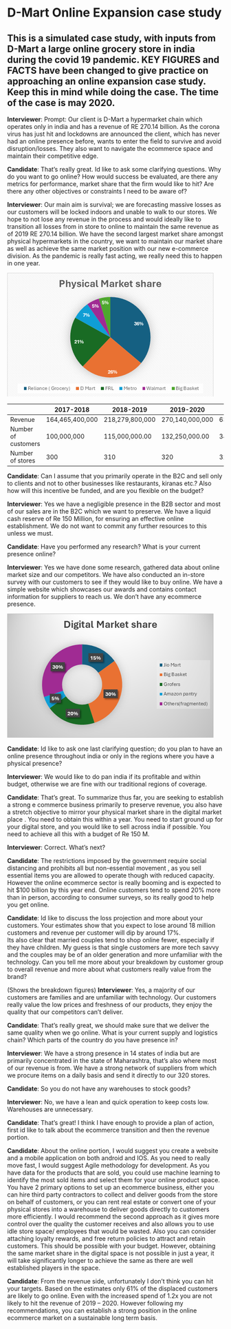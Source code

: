 # D-Mart Online Expansion case study 

This is a simulated case study, with inputs from D-Mart a large online grocery store in india during the covid 19 pandemic. KEY FIGURES and FACTS have been changed to give practice on approaching an online expansion case study. Keep this in mind while doing the case. The time of the case is may 2020.
---

**Interviewer**: Prompt: Our client is D-Mart a hypermarket chain which operates only in india and has a revenue of RE 270.14 billion. As the corona virus has just hit and lockdowns are announced the client, which has never had an online presence before, wants to enter the field to survive and avoid disruption/losses. They also want to navigate the ecommerce space and maintain their competitive edge.  


**Candidate**: That’s really great. Id like to ask some clarifying questions. Why do you want to go online? How would success be evaluated, are there any metrics for performance, market share that the firm would like to hit? Are there any other objectives or constraints I need to be aware of?  

**Interviewer**: Our main aim is survival; we are forecasting massive losses as our customers will be locked indoors and unable to walk to our stores. We hope to not lose any revenue in the process and would ideally like to transition all losses from in store to online to maintain the same revenue as of 2019 RE 270.14 billion.  We have the second largest market share amongst physical hypermarkets in the country, we want to maintain our market share as well as achieve the same market position with our new e-commerce division. As the pandemic is really fast acting, we really need this to happen in one year.  

<img src="images/Physical market share.png" alt="Market Share amongst physical hypermarkets in India">

|   | 2017-2018 | 2018-2019 | 2019-2020 | 2020 Q1  | 2020 Q2 (EST)  | 2020 Q3 (EST) | 2020 Q4 (EST)| 2020 - 2021 (EST) |
| ------------- | ------------- | ------------- | ------------- | ------------- | ------------- | -------------  | ------------- | ------------- |
| Revenue  | 164,465,400,000  |  218,279,800,000 | 270,140,000,000  | 63,746,597,315.07   | 47,809,947,986.31   | 39,841,623,321.92   | 39,841,623,321.92   | 191,239,791,945.22   |
| Number of customers  | 100,000,000  |  115,000,000.00   | 132,250,000.00   |  34,219,687.50   | 26,615,312.50  | 26,615,312.50   | 26,615,312.50  | 114,065,625.00  |
| Number of stores  | 300  |  310  | 320  | 320  | 320  | 320  | 320  | 320  |

**Candidate**: Can I assume that you primarily operate in the B2C and sell only to clients and not to other businesses like restaurants, kiranas etc.? Also how will this incentive be funded, and are you flexible on the budget?  

**Interviewer**: Yes we have a negligible presence in the B2B sector and most of our sales are in the B2C which we want to preserve. We have a liquid cash reserve of Re 150 Million, for ensuring an effective online establishment. We do not want to commit any further resources to this unless we must.  

**Candidate**: Have you performed any research? What is your current presence online?  

**Interviewer**: Yes we have done some research, gathered data about online market size and our competitors. We have also conducted an in-store survey with our customers to see if they would like to buy online. We have a simple website which showcases our awards and contains contact information for suppliers to reach us. We don’t have any ecommerce presence.  

<img src="images/Digital Market share.png" alt="Market Share amongst Digital hypermarkets in the India">

**Candidate**: Id like to ask one last clarifying question; do you plan to have an online presence throughout india or only in the regions where you have a physical presence?  

**Interviewer**: We would like to do pan india if its profitable and within budget, otherwise we are fine with our traditional regions of coverage.  

**Candidate**: That’s great. To summarize thus far, you are seeking to establish a strong e commerce business primarily to preserve revenue, you also have a stretch objective to mirror your physical market share in the digital market place . You need to obtain this within a year. You need to start ground up for your digital store, and you would like to sell across india if possible. You need to achieve all this with a budget of Re 150 M.  

**Interviewer**: Correct. What’s next?  

**Candidate**: The restrictions imposed by the government require social distancing and prohibits all but non-essential movement , as you sell essential items you are allowed to operate though with reduced capacity. However the online ecommerce sector is really booming and is expected to hit $100 billion by this year end. Online customers tend to spend 20% more than in person, according to consumer surveys, so its really good to help you get online.  

**Candidate**: Id like to discuss the loss projection and more about your customers. Your estimates show that you expect to lose around 18 million customers and revenue per customer will dip by around 17%.  
 Its also clear that married couples tend to shop online fewer, especially if they have children. My guess is that single customers are more tech savvy and the couples may be of an older generation and more unfamiliar with the technology. Can you tell me more about your breakdown by customer group to overall revenue and more about what customers really value from the brand?  
 
(Shows the breakdown figures)
**Interviewer**: Yes, a majority of our customers are families and are unfamiliar with technology. Our customers really value the low prices and freshness of our products, they enjoy the quality that our competitors can’t deliver.  

**Candidate**: That’s really great, we should make sure that we deliver the same quality when we go online. What is your current supply and logistics chain? Which parts of the country do you have presence in?  

**Interviewer**: We have a strong presence in 14 states of india but are primarily concentrated in the state of Maharashtra, that’s also where most of our revenue is from. We have a strong network of suppliers from which we procure items on a daily basis and send it directly to our 320 stores.  

**Candidate**: So you do not have any warehouses to stock goods?  

**Interviewer**: No, we have a lean and quick operation to keep costs low. Warehouses are unnecessary.  

**Candidate**: That’s great! I think I have enough to provide a plan of action, first id like to talk about the ecommerce transition and then the revenue portion.  

**Candidate**: About the online portion, I would suggest you create a website and a mobile application on both android and IOS. As you need to really move fast, I would suggest Agile methodology for development. 
As you have data for the products that are sold, you could use machine learning to identify the most sold items and select them for your online product space. 
You have 2 primary options to set up an ecommerce business, either you can hire third party contractors to collect and deliver goods from the store on behalf of customers, or you can rent real estate or convert one of your physical stores into a warehouse to deliver goods directly to customers more efficiently.
I would recommend the second approach as it gives more control over the quality the customer receives and also allows you to use idle store space/ employees that would be wasted. Also you can consider attaching loyalty rewards, and free return policies to attract and retain customers. This should be possible with your budget. However, obtaining the same market share in the digital space is not possible in just a year, it will take significantly longer to achieve the same as there are well established players in the space.  

**Candidate**: From the revenue side, unfortunately I don’t think you can hit your targets. Based on the estimates only 61% of the displaced customers are likely to go online. Even with the increased spend of 1.2x you are not likely to hit the revenue of 2019 – 2020. However following my recommendations, you can establish a strong position in the online ecommerce market on a sustainable long term basis.







